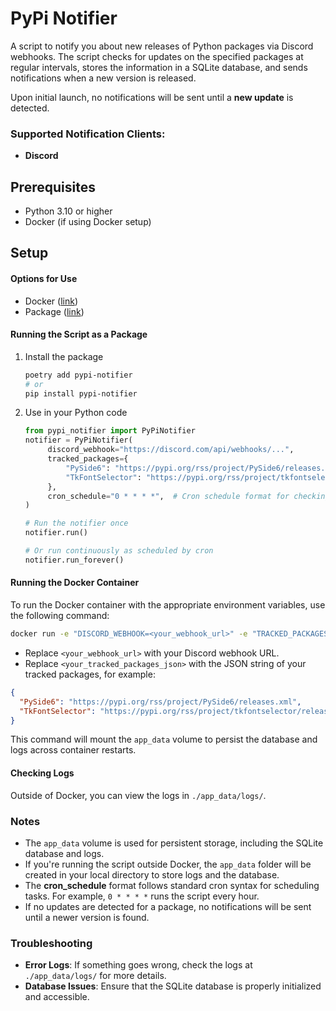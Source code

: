 # PyPi Notifier

A script to notify you about new releases of Python packages via Discord webhooks. The script checks for updates on the specified packages at regular intervals, stores the information in a SQLite database, and sends notifications when a new version is released.

Upon initial launch, no notifications will be sent until a **new update** is detected.

### Supported Notification Clients:

- **Discord**

## Prerequisites

- Python 3.10 or higher
- Docker (if using Docker setup)

## Setup

#### Options for Use

- Docker ([link](https://hub.docker.com/repository/docker/jlw4049/pypi-notifier/))
- Package ([link](https://pypi.org/project/pypi-notifier/))

#### Running the Script as a Package

1. Install the package

   ```bash
   poetry add pypi-notifier
   # or
   pip install pypi-notifier
   ```

2. Use in your Python code

   ```python
   from pypi_notifier import PyPiNotifier
   notifier = PyPiNotifier(
        discord_webhook="https://discord.com/api/webhooks/...",
        tracked_packages={
            "PySide6": "https://pypi.org/rss/project/PySide6/releases.xml",
            "TkFontSelector": "https://pypi.org/rss/project/tkfontselector/releases.xml",
        },
        cron_schedule="0 * * * *",  # Cron schedule format for checking updates every hour
   )

   # Run the notifier once
   notifier.run()

   # Or run continuously as scheduled by cron
   notifier.run_forever()
   ```

#### Running the Docker Container

To run the Docker container with the appropriate environment variables, use the following command:

```bash
docker run -e "DISCORD_WEBHOOK=<your_webhook_url>" -e "TRACKED_PACKAGES=<your_tracked_packages_json>" -e "CRON_SCHEDULE=0 * * * *" -v "app_data:/app_data"
```

- Replace `<your_webhook_url>` with your Discord webhook URL.
- Replace `<your_tracked_packages_json>` with the JSON string of your tracked packages, for example:

```json
{
  "PySide6": "https://pypi.org/rss/project/PySide6/releases.xml",
  "TkFontSelector": "https://pypi.org/rss/project/tkfontselector/releases.xml"
}
```

This command will mount the `app_data` volume to persist the database and logs across container restarts.

#### Checking Logs

Outside of Docker, you can view the logs in `./app_data/logs/`.

### Notes

- The `app_data` volume is used for persistent storage, including the SQLite database and logs.
- If you're running the script outside Docker, the `app_data` folder will be created in your local directory to store logs and the database.
- The **cron_schedule** format follows standard cron syntax for scheduling tasks. For example, `0 * * * *` runs the script every hour.
- If no updates are detected for a package, no notifications will be sent until a newer version is found.

### Troubleshooting

- **Error Logs**: If something goes wrong, check the logs at `./app_data/logs/` for more details.
- **Database Issues**: Ensure that the SQLite database is properly initialized and accessible.
